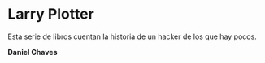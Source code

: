 # Larry Plotter

Esta serie de libros cuentan la historia de un hacker de los que hay pocos.

**Daniel Chaves**
